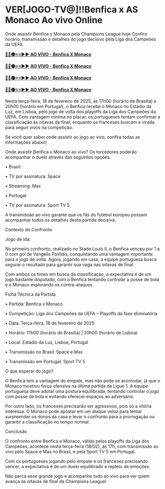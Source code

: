 # VER[JOGO-TV@]!!Benfica x AS Monaco Ao vivo Online

Onde assistir Benfica x Monaco pela Champions League hoje Confira horário, transmissão e detalhes do jogo decisivo pela Liga dos Campeões da UEFA

**[🔴🌐🟢==►► AO VIVO - Benfica X Monaco](https://tinyurl.com/4dwhr6d4)**

**[🔴🌐🟢==►► AO VIVO - Benfica X Monaco](https://tinyurl.com/4dwhr6d4)**

**[🔴🌐🟢==►► AO VIVO - Benfica X Monaco](https://tinyurl.com/4dwhr6d4)**

**[🔴🌐🟢==►► AO VIVO - Benfica X Monaco](https://tinyurl.com/4dwhr6d4)**

Nesta terça-feira, 18 de fevereiro de 2025, às 17h00 (horário de Brasília) e 20h00 (horário em Portugal), o Benfica recebe o Monaco no Estádio da Luz, em Lisboa, pelo jogo de volta dos playoffs da Liga dos Campeões da UEFA. Com vantagem mínima no placar, os portugueses tentam confirmar a classificação às oitavas de final, enquanto os franceses buscam a virada para seguir vivos na competição.

Se você quer saber onde assistir ao jogo ao vivo, confira todas as informações abaixo!


Onde assistir Benfica x Monaco ao vivo?
Os torcedores poderão acompanhar o duelo através das seguintes opções:

• Brasil:

• TV por assinatura: Space

• Streaming: Max

• Portugal:

• TV por assinatura: Sport TV 5


A transmissão ao vivo garante que os fãs do futebol europeu possam acompanhar todos os detalhes desta partida decisiva.

Contexto do Confronto

Jogo de ida:

No primeiro confronto, realizado no Stade Louis II, o Benfica venceu por 1 a 0 com gol de Vangelis Pavlidis, conquistando uma vantagem importante para o jogo de volta. Agora, jogando em casa, a equipe portuguesa busca segurar o resultado para garantir sua vaga nas oitavas de final.


Com ambos os times em busca da classificação, a expectativa é de um jogo bastante disputado, com o Benfica tentando controlar a posse de bola e o Monaco explorando os contra-ataques.

Ficha Técnica da Partida

• Partida: Benfica x Monaco

• Competição: Liga dos Campeões da UEFA – Playoffs da fase eliminatória

• Data: Terça-feira, 18 de fevereiro de 2025

• Horário: 17h00 (horário de Brasília) | 20h00 (horário de Lisboa)

• Local: Estádio da Luz, Lisboa, Portugal

• Transmissão no Brasil: Space e Max

• Transmissão em Portugal: Sport TV 5

O que esperar do jogo?

O Benfica tem a vantagem do empate, mas não pode se acomodar, já que o Monaco mostrou força ofensiva na última partida da Ligue 1. A equipe portuguesa deve adotar uma postura equilibrada, tentando controlar o jogo com posse de bola e evitando oferecer espaços ao adversário.

Por outro lado, os franceses precisarão ser agressivos, pois só a vitória interessa. O Monaco pode apostar em um ataque veloz para tentar surpreender os donos da casa e levar o confronto para a prorrogação ou garantir a classificação no tempo normal.

Conclusão

O confronto entre Benfica e Monaco, válido pelos playoffs da Liga dos Campeões, acontece nesta terça-feira (18/02), às 17h, com transmissão ao vivo pelo Space e Max no Brasil, e pela Sport TV 5 em Portugal.

Com os portugueses jogando pelo empate e os franceses precisando vencer, a expectativa é de um duelo equilibrado e repleto de emoções.

Não perca esse grande jogo e acompanhe tudo ao vivo para ver quem avança às oitavas de final da Champions League!
